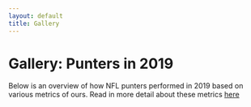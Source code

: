```yaml
---
layout: default
title: Gallery
---
```


# Gallery: Punters in 2019
Below is an overview of how NFL punters performed in 2019 based on various metrics of ours. Read in more detail about these metrics [here](/metrics.md) 
